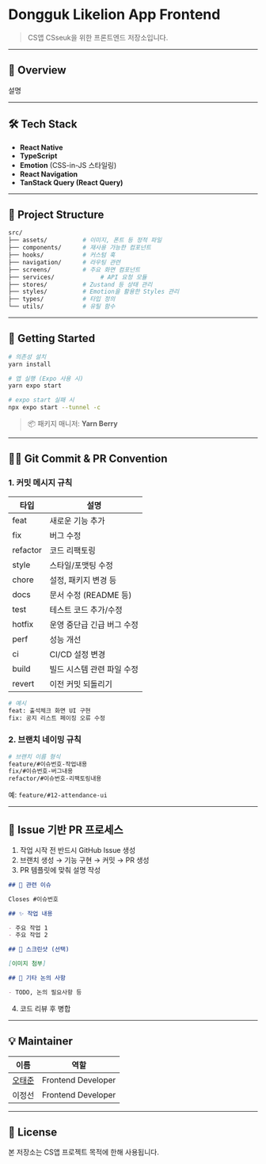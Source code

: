 # Dongguk Likelion App Frontend

> CS앱 CSseuk을 위한 프론트엔드 저장소입니다.

---

## 🚀 Overview

설명

---

## 🛠️ Tech Stack

- **React Native**
- **TypeScript**
- **Emotion** (CSS-in-JS 스타일링)
- **React Navigation**
- **TanStack Query (React Query)**

---

## 📁 Project Structure

```bash
src/
├── assets/          # 이미지, 폰트 등 정적 파일
├── components/      # 재사용 가능한 컴포넌트
├── hooks/           # 커스텀 훅
├── navigation/      # 라우팅 관련
├── screens/         # 주요 화면 컴포넌트
├── services/             # API 요청 모듈
├── stores/          # Zustand 등 상태 관리
├── styles/          # Emotion을 활용한 Styles 관리
├── types/           # 타입 정의
└── utils/           # 유틸 함수
```

---

## 🧩 Getting Started

```bash
# 의존성 설치
yarn install

# 앱 실행 (Expo 사용 시)
yarn expo start

# expo start 실패 시
npx expo start --tunnel -c
```

> 📦 패키지 매니저: **Yarn Berry**

---

## 🧑‍💻 Git Commit & PR Convention

### 1. 커밋 메시지 규칙

| 타입     | 설명                       |
| -------- | -------------------------- |
| feat     | 새로운 기능 추가           |
| fix      | 버그 수정                  |
| refactor | 코드 리팩토링              |
| style    | 스타일/포맷팅 수정         |
| chore    | 설정, 패키지 변경 등       |
| docs     | 문서 수정 (README 등)      |
| test     | 테스트 코드 추가/수정      |
| hotfix   | 운영 중단급 긴급 버그 수정 |
| perf     | 성능 개선                  |
| ci       | CI/CD 설정 변경            |
| build    | 빌드 시스템 관련 파일 수정 |
| revert   | 이전 커밋 되돌리기         |

```bash
# 예시
feat: 출석체크 화면 UI 구현
fix: 공지 리스트 페이징 오류 수정
```

### 2. 브랜치 네이밍 규칙

```bash
# 브랜치 이름 형식
feature/#이슈번호-작업내용
fix/#이슈번호-버그내용
refactor/#이슈번호-리팩토링내용
```

예: `feature/#12-attendance-ui`

---

## 🔀 Issue 기반 PR 프로세스

1. 작업 시작 전 반드시 GitHub Issue 생성
2. 브랜치 생성 → 기능 구현 → 커밋 → PR 생성
3. PR 템플릿에 맞춰 설명 작성

```md
## 🔗 관련 이슈

Closes #이슈번호

## ✨ 작업 내용

- 주요 작업 1
- 주요 작업 2

## 📸 스크린샷 (선택)

[이미지 첨부]

## 💬 기타 논의 사항

- TODO, 논의 필요사항 등
```

4. 코드 리뷰 후 병합

---

## 💡 Maintainer

| 이름                                 | 역할               |
| ------------------------------------ | ------------------ |
| [오태준](https://github.com/taejun0) | Frontend Developer |
| 이정선                               | Frontend Developer |

---

## 📝 License

본 저장소는 CS앱 프로젝트 목적에 한해 사용됩니다.
